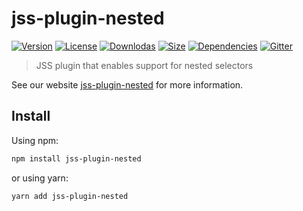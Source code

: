# jss-plugin-nested

[![Version](https://img.shields.io/npm/v/jss-plugin-nested.svg?style=flat)](https://npmjs.org/package/jss-plugin-nested)
[![License](https://img.shields.io/npm/l/jss-plugin-nested.svg?style=flat)](https://github.com/cssinjs/jss/blob/master/LICENSE)
[![Downlodas](https://img.shields.io/npm/dm/jss-plugin-nested.svg?style=flat)](https://npmjs.org/package/jss-plugin-nested)
[![Size](https://img.shields.io/bundlephobia/minzip/jss-plugin-nested.svg?style=flat)](https://npmjs.org/package/jss-plugin-nested)
[![Dependencies](https://img.shields.io/david/cssinjs/jss.svg?path=packages%2Fjss-plugin-nested&style=flat)](https://npmjs.org/package/jss-plugin-nested)
[![Gitter](https://badges.gitter.im/JoinChat.svg)](https://gitter.im/cssinjs/lobby)

> JSS plugin that enables support for nested selectors

See our website [jss-plugin-nested](https://cssinjs.org/jss-plugin-nested?v=v10.0.2) for more information.

## Install

Using npm:

```sh
npm install jss-plugin-nested
```

or using yarn:

```sh
yarn add jss-plugin-nested
```
